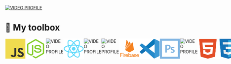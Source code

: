 <a href="#" target="_blank">
<img style="@media screen and (max-width: 45em) {.vid-container {width: 440px;}}" class="vid-container" src="vid.gif" width="840px" alt="VIDEO PROFILE" />
</a>
<h1>🧰 My toolbox</h1>
<div style="display: flex;">
  <img src="https://raw.githubusercontent.com/devicons/devicon/1119b9f84c0290e0f0b38982099a2bd027a48bf1/icons/javascript/javascript-original.svg" width="66px" alt="VIDEO PROFILE" />
  <img src="https://raw.githubusercontent.com/devicons/devicon/1119b9f84c0290e0f0b38982099a2bd027a48bf1/icons/nodejs/nodejs-plain.svg" width="66px" alt="VIDEO PROFILE" />
  <img src="https://raw.githubusercontent.com/CyrisXD/CyrisXD/master/assets/ExpressJS.png" width="66px" alt="VIDEO PROFILE" />
  <img src="https://raw.githubusercontent.com/devicons/devicon/1119b9f84c0290e0f0b38982099a2bd027a48bf1/icons/react/react-original.svg" width="66px" alt="VIDEO PROFILE" />
  <img src="https://raw.githubusercontent.com/CyrisXD/CyrisXD/master/assets/NextJS.png" width="66px" alt="VIDEO PROFILE" />
  <img src="https://raw.githubusercontent.com/CyrisXD/CyrisXD/master/assets/TailwindCSS.png" width="66px" alt="VIDEO PROFILE" />
  <img src="https://raw.githubusercontent.com/devicons/devicon/1119b9f84c0290e0f0b38982099a2bd027a48bf1/icons/firebase/firebase-plain-wordmark.svg" width="66px" alt="VIDEO PROFILE" />
  <img src="https://raw.githubusercontent.com/devicons/devicon/1119b9f84c0290e0f0b38982099a2bd027a48bf1/icons/vscode/vscode-original.svg" width="66px" alt="VIDEO PROFILE" />
  <img src="https://raw.githubusercontent.com/devicons/devicon/1119b9f84c0290e0f0b38982099a2bd027a48bf1/icons/photoshop/photoshop-line.svg" width="66px" alt="VIDEO PROFILE" />
  <img src="https://raw.githubusercontent.com/CyrisXD/CyrisXD/master/assets/Github.png" width="66px" alt="VIDEO PROFILE" />
  <img src="https://raw.githubusercontent.com/devicons/devicon/1119b9f84c0290e0f0b38982099a2bd027a48bf1/icons/html5/html5-plain.svg" width="66px" alt="VIDEO PROFILE" />
  <img src="https://raw.githubusercontent.com/devicons/devicon/1119b9f84c0290e0f0b38982099a2bd027a48bf1/icons/css3/css3-original.svg" width="66px" alt="VIDEO PROFILE" />
</div>
